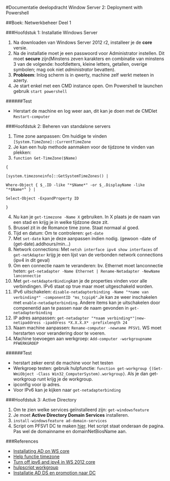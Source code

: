 #Documentatie deelopdracht Window Server 2: Deployment with Powershell

<!---
kjeld: password voor machine: `Admin123`
--->

##Boek: Netwerkbeheer Deel 1

###Hoofdstuk 1: Installatie Windows Server 
1. Na downloaden van Windows Server 2012 r2, installeer je de **core** versie.
2. Na de installatie moet je een passwoord voor Administrator instellen. Dit moet **secure** zijn(Minstens zeven karakters en combinatie van minstens 3 van de volgende: hoofdletters, kleine letters, getallen, overige symbolen; mag ook niet *administrator* bevatten).
3. **Probleem**: Inlog scherm is in qwerty, machine zelf werkt meteen in azerty.
4. Je start enkel met een CMD instance open. Om Powershell te launchen gebruik `start powershell`

######Test
* Herstart de machine en log weer aan, dit kan je doen met de CMDlet `Restart-computer`

###Hoofdstuk 2: Beheren van standalone servers
1. Time zone aanpassen: Om huidige te vinden `[System.TimeZone]::CurrentTimeZone`
2. Je kan een hulp methode aanmaken voor de tijdzone te vinden van plekken:
3. `function Get-TimeZone($Name)`

`{`

 `[system.timezoneinfo]::GetSystemTimeZones() | `
 
 `Where-Object { $_.ID -like "*$Name*" -or $_.DisplayName -like "*$Name*" } | `
 
 `Select-Object -ExpandProperty ID`
 
`}`

4. Nu kan je `get-timezone -Name X` gebruiken. In X plaats je de naam van een stad en krijg je in welke tijdzone deze zit.
5. Brussel zit in de Romance time zone. Staat normaal al goed.
6. Tijd en datum: Om te controleren: `get-date`
7. Met `set-date` kan je deze aanpassen indien nodig. (gewoon -date of (get-date).addhours/min...)
8. Network connections: Met `netsh interface ipv4 show interfaces` of `get-netAdapter` krijg je een lijst van de verbonden network connections (ipv4 in dit geval)
9. Om een connectie naam te veranderen: bv. Ethernet moet lanconnectie heten: `get-netadapter -Name Ethernet | Rename-Netadapter -NewName lanconnectie`
10. Met `get-netAdapterBinding`kan je de properties vinden voor alle verbindingen. IPv6 staat op true maar moet uitgeschakeld worden.
11. IPv6 uitschakelen: `disable-netadapterbinding -Name "*name van verbinding*" -componentID "ms_tcpip6"`.Je kan ze weer inschakelen met `enable-netadapterbinding`. Andere items kan je uitschakelen door compenentid aan te passen naar de naam gevonden in `get-netadapterbinding`
12. IP adres aanpassen: `get-netadapter "*naam verbinding*"|new-netipaddress -ipaddress *X.X.X.X* -prefixlength 24`
13. Naam machine aanpassen: `Rename-computer -newname PFSV1`. WS moet herstarten voor verandering door te voeren.
14. Machine toevoegen aan werkgroep: `Add-computer -workgroupname PFWERKGROEP`

######Test
* herstart zeker eerst de machine voor het testen
* Werkgroep testen: gebruik hulpfunctie: `function get-workgroup {(Get-WmiObject -Class Win32_ComputerSystem).workgroup}`. Als je dan get-workgroup runt krijg je de workgroup.
* ipconfig voor ip adres.
* Voor IPv6 kan je kijken naar `get-netadapterbinding`

###Hoofdstuk 3: Active Directory
1. Om te zien welke services geïnstalleerd zijn: `get-windowsfeature`
2. Je moet **Active Directory Domain Services** installeren.
3. `install-windowsfeature ad-domain-services`
4. Script om PFSV1 DC te maken [hier](http://www.mustbegeek.com/install-domain-controller-in-server-2012-using-windows-powershell/). Het script staat onderaan de pagina. Pas wel de domainname en domainNetBiosName aan.

###References
* [Installating AD on WS core](http://blog.coretech.dk/kaj/installing-active-directory-domain-services-on-windows-server-2012-r2-core/)
* [Help functie timezone](http://powershell.com/cs/blogs/tips/archive/2013/08/13/changing-current-time-zone.aspx)
* [Turn off ipv6 and ipv4 in WS 2012 core](https://social.technet.microsoft.com/Forums/en-US/a1bd0436-7f99-43c6-ac55-26e14ba8fb9e/how-disable-ipv6-and-ipv4-in-server-2012-core-by-using-powershell?forum=winserverpowershell)
* [hulpscript workgroup](http://powershell.com/cs/media/p/3939.aspx)
* [Installatie AD DS en promotion naar DC](https://www.brandonlawson.com/active-directory/installing-a-2012-domain-controller-with-powershell/)



